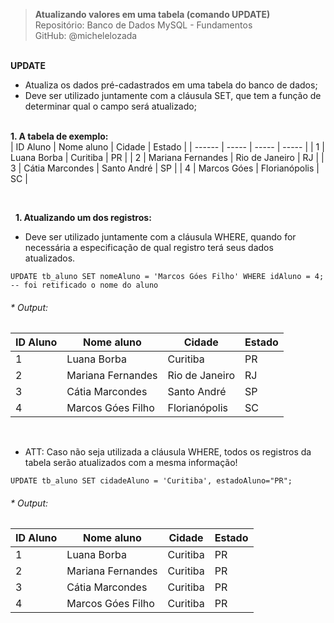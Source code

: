 > **Atualizando valores em uma tabela (comando UPDATE)**     
> Repositório: Banco de Dados MySQL - Fundamentos    
> GitHub: @michelelozada
&nbsp;
     
&nbsp;  
**UPDATE**  
- Atualiza os dados pré-cadastrados em uma tabela do banco de dados;
- Deve ser utilizado juntamente com a cláusula SET, que tem a função de determinar qual o campo será atualizado;
&nbsp;
     
&nbsp;  
**1. A tabela de exemplo:**  
| ID Aluno | Nome aluno        | Cidade         | Estado |
| ------   | -----             | -----          | -----  |
| 1        | Luana Borba       | Curitiba       | PR     |
| 2        | Mariana Fernandes | Rio de Janeiro | RJ     |
| 3        | Cátia Marcondes   | Santo André    | SP     |
| 4        | Marcos Góes       | Florianópolis  | SC     |

&nbsp;

&nbsp;
**1. Atualizando um dos registros:**  
- Deve ser utilizado juntamente com a cláusula WHERE, quando for necessária a especificação de qual registro terá seus dados atualizados.
```mysql
UPDATE tb_aluno SET nomeAluno = 'Marcos Góes Filho' WHERE idAluno = 4;  -- foi retificado o nome do aluno
```
###### * Output:  
| ID Aluno | Nome aluno        | Cidade         | Estado |
| ------   | -----             | -----          | -----  |
| 1        | Luana Borba       | Curitiba       | PR     |
| 2        | Mariana Fernandes | Rio de Janeiro | RJ     |
| 3        | Cátia Marcondes   | Santo André    | SP     |
| 4        | Marcos Góes Filho | Florianópolis  | SC     |

&nbsp;
&nbsp;  
* ATT: Caso não seja utilizada a cláusula WHERE, todos os registros da tabela serão atualizados com a mesma informação!
```mysql
UPDATE tb_aluno SET cidadeAluno = 'Curitiba', estadoAluno="PR";
```
###### * Output:  
| ID Aluno | Nome aluno         | Cidade   | Estado |
| ------   | -----              | -----    | -----  |
| 1        | Luana Borba        | Curitiba | PR     |
| 2        | Mariana Fernandes  | Curitiba | PR     |
| 3        | Cátia Marcondes    | Curitiba | PR     |
| 4        | Marcos Góes Filho	| Curitiba | PR     |